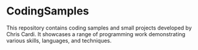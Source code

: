 # CodingSamples
This repository contains coding samples and small projects developed by Chris Cardi.  It showcases a range of programming work demonstrating various skills, languages, and techniques.
